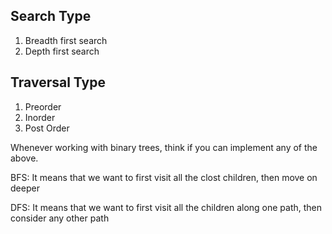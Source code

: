## Search Type
1. Breadth first search
2. Depth first search

## Traversal Type
1. Preorder
2. Inorder
3. Post Order


Whenever working with binary trees, think if you can implement any of the above.

BFS: It means that we want to first visit all the clost children, then move on deeper

DFS: It means that we want to first visit all the children along one path, then consider any other path